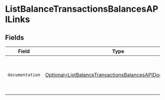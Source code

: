 # ListBalanceTransactionsBalancesAPILinks


## Fields

| Field                                                                                                                                | Type                                                                                                                                 | Required                                                                                                                             | Description                                                                                                                          |
| ------------------------------------------------------------------------------------------------------------------------------------ | ------------------------------------------------------------------------------------------------------------------------------------ | ------------------------------------------------------------------------------------------------------------------------------------ | ------------------------------------------------------------------------------------------------------------------------------------ |
| `documentation`                                                                                                                      | [Optional\<ListBalanceTransactionsBalancesAPIDocumentation>](../../models/errors/ListBalanceTransactionsBalancesAPIDocumentation.md) | :heavy_minus_sign:                                                                                                                   | The URL to the generic Mollie API error handling guide.                                                                              |